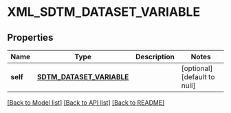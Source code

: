 # XML_SDTM_DATASET_VARIABLE

## Properties
Name | Type | Description | Notes
------------ | ------------- | ------------- | -------------
**self** | [**SDTM_DATASET_VARIABLE**](SdtmDatasetVariable.md) |  | [optional] [default to null]

[[Back to Model list]](../README.md#documentation-for-models) [[Back to API list]](../README.md#documentation-for-api-endpoints) [[Back to README]](../README.md)


